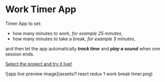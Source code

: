 # Work Timer App

Timer App to set:

- how many minutes to work, *for example 25 minutes*,
- how many minutes to take a break, *for example 5 minutes*,

and then let the app automatically _**track time**_ and _**play a sound**_ when one session ends.


[Select the project and try it live!](https://new-af.github.io/)

![app live preview image](assets/1 react redux 1 work break timer.png)
